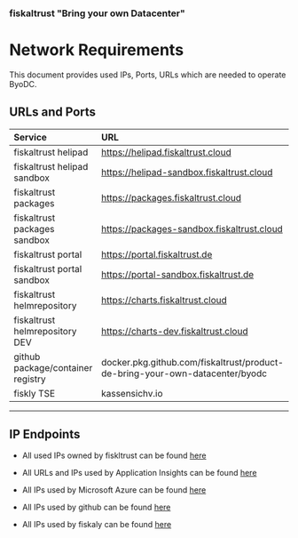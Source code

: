 ### fiskaltrust "Bring your own Datacenter"
# Network Requirements

This document provides used IPs, Ports, URLs which are needed to operate ByoDC.

## URLs and Ports

| Service | URL | Protocol | Port(s) |
| :----- | :----- | :------ | :----------- |
| fiskaltrust helipad | https://helipad.fiskaltrust.cloud | TCP | 443 |
| fiskaltrust helipad sandbox | https://helipad-sandbox.fiskaltrust.cloud | TCP | 443 |
| fiskaltrust packages | https://packages.fiskaltrust.cloud | TCP | 443 |
| fiskaltrust packages sandbox | https://packages-sandbox.fiskaltrust.cloud | TCP | 443 |
| fiskaltrust portal | https://portal.fiskaltrust.de | TCP | 443 |
| fiskaltrust portal sandbox | https://portal-sandbox.fiskaltrust.de | TCP | 443 |
| fiskaltrust helmrepository | https://charts.fiskaltrust.cloud | TCP | 443 |
| fiskaltrust helmrepository DEV | https://charts-dev.fiskaltrust.cloud | TCP | 443 |
| github package/container registry | docker.pkg.github.com/fiskaltrust/product-de-bring-your-own-datacenter/byodc | TCP | 443 |
| fiskly TSE | kassensichv.io | TCP | 443 |

---

## IP Endpoints
- All used IPs owned by fiskltrust can be found [here](https://docs.fiskaltrust.cloud/doc/productdescription-de-doc/for-posdealers/04-after-sales/troubleshooting-firewall.html?q=ip)

- All URLs and IPs used by Application Insights can be found [here](https://docs.microsoft.com/en-us/azure/azure-monitor/app/ip-addresses)

- All IPs used by Microsoft Azure can be found [here](https://www.microsoft.com/en-us/download/details.aspx?id=56519)

- All IPs used by github can be found [here](https://docs.github.com/en/free-pro-team@latest/github/authenticating-to-github/about-githubs-ip-addresses)
  
- All IPs used by fiskaly can be found [here]()